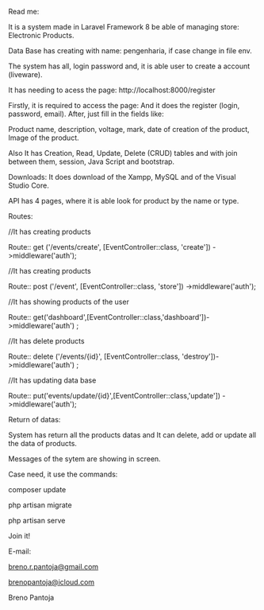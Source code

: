 Read me:

It is a system made in Laravel Framework 8 be able of managing store: Electronic Products.

Data Base has creating with name: pengenharia, if case change in file env.

The system has all, login password and, it is able user to create a account (liveware).

It has needing to acess the page: http://localhost:8000/register

Firstly, it is required to access the page: And it does the register (login, password, email). After, just fill in the fields like:

Product name, description, voltage, mark, date of creation of the product, Image of the product.

Also It has Creation, Read, Update, Delete (CRUD) tables and with join between them, session, Java Script and bootstrap.


Downloads: It does download of the Xampp, MySQL and of the Visual Studio Core.

API has 4 pages, where it is able look for product by the name or type.

Routes:

//It has creating products

Route:: get ('/events/create', [EventController::class, 'create']) ->middleware('auth');

//It has creating products

Route:: post ('/event', [EventController::class, 'store']) ->middleware('auth');

 //It has showing products of the user
 
Route:: get('dashboard',[EventController::class,'dashboard'])->middleware('auth') ;

//It has delete products

Route:: delete ('/events/{id}', [EventController::class, 'destroy'])->middleware('auth') ;

//It has updating data base

Route:: put('events/update/{id}',[EventController::class,'update']) ->middleware('auth');


Return of datas:

System has return all the products datas and It can delete, add or update all the data of products.

Messages of the sytem are showing in screen.


Case need, it use the commands:

composer update

php artisan migrate

php artisan serve

Join it!


E-mail:



breno.r.pantoja@gmail.com

brenopantoja@icloud.com


Breno Pantoja
